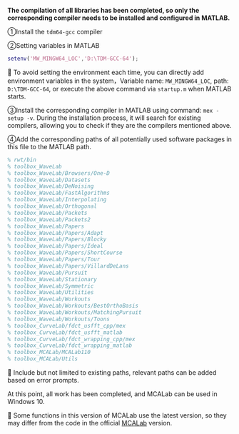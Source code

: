 **The compilation of all libraries has been completed, so only the corresponding compiler needs to be installed and configured in MATLAB.**

①Install the `tdm64-gcc` compiler

②Setting variables in MATLAB

```matlab
setenv('MW_MINGW64_LOC','D:\TDM-GCC-64');
```

:pushpin: To avoid setting the environment each time, you can directly add environment variables in the system，Variable name: `MW_MINGW64_LOC`, path: `D:\TDM-GCC-64`, or execute the above command via `startup.m` when MATLAB starts.

③Install the corresponding compiler in MATLAB using  command: `mex -setup -v`. During the installation process, it will search for existing compilers, allowing you to check if they are the compilers mentioned above.

④Add the corresponding paths of all potentially used software packages in this file to the MATLAB path.

```matlab
% rwt/bin
% toolbox_WaveLab
% toolbox_WaveLab/Browsers/One-D
% toolbox_WaveLab/Datasets
% toolbox_WaveLab/DeNoising
% toolbox_WaveLab/FastAlgorithms
% toolbox_WaveLab/Interpolating
% toolbox_WaveLab/Orthogonal
% toolbox_WaveLab/Packets
% toolbox_WaveLab/Packets2
% toolbox_WaveLab/Papers
% toolbox_WaveLab/Papers/Adapt
% toolbox_WaveLab/Papers/Blocky
% toolbox_WaveLab/Papers/Ideal
% toolbox_WaveLab/Papers/ShortCourse
% toolbox_WaveLab/Papers/Tour
% toolbox_WaveLab/Papers/VillardDeLans
% toolbox_WaveLab/Pursuit
% toolbox_WaveLab/Stationary
% toolbox_WaveLab/Symmetric
% toolbox_WaveLab/Utilities
% toolbox_WaveLab/Workouts
% toolbox_WaveLab/Workouts/BestOrthoBasis
% toolbox_WaveLab/Workouts/MatchingPursuit
% toolbox_WaveLab/Workouts/Toons
% toolbox_CurveLab/fdct_usfft_cpp/mex
% toolbox_CurveLab/fdct_usfft_matlab
% toolbox_CurveLab/fdct_wrapping_cpp/mex
% toolbox_CurveLab/fdct_wrapping_matlab
% toolbox_MCALab/MCALab110
% toolbox_MCALab/Utils
```

:pushpin: Include but not limited to existing paths, relevant paths can be added based on error prompts.

At this point, all work has been completed, and MCALab can be used in Windows 10.

:pushpin: Some functions in this version of MCALab use the latest version, so they may differ from the code in the official [MCALab](https://fadili.users.greyc.fr/demos/WaveRestore/downloads/mcalab/Home.html) version.

